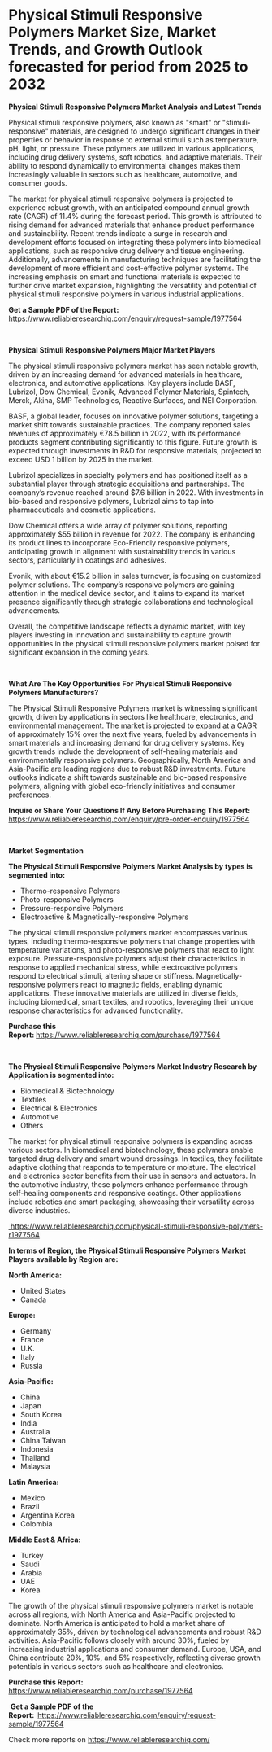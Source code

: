 <p><h1>Physical Stimuli Responsive Polymers Market Size, Market Trends, and Growth Outlook forecasted for period from 2025 to 2032</h1></p><p><strong>Physical Stimuli Responsive Polymers Market Analysis and Latest Trends</strong></p>
<p><p>Physical stimuli responsive polymers, also known as "smart" or "stimuli-responsive" materials, are designed to undergo significant changes in their properties or behavior in response to external stimuli such as temperature, pH, light, or pressure. These polymers are utilized in various applications, including drug delivery systems, soft robotics, and adaptive materials. Their ability to respond dynamically to environmental changes makes them increasingly valuable in sectors such as healthcare, automotive, and consumer goods.</p><p>The market for physical stimuli responsive polymers is projected to experience robust growth, with an anticipated compound annual growth rate (CAGR) of 11.4% during the forecast period. This growth is attributed to rising demand for advanced materials that enhance product performance and sustainability. Recent trends indicate a surge in research and development efforts focused on integrating these polymers into biomedical applications, such as responsive drug delivery and tissue engineering. Additionally, advancements in manufacturing techniques are facilitating the development of more efficient and cost-effective polymer systems. The increasing emphasis on smart and functional materials is expected to further drive market expansion, highlighting the versatility and potential of physical stimuli responsive polymers in various industrial applications.</p></p>
<p><strong>Get a Sample PDF of the Report:&nbsp;</strong> <a href="https://www.reliableresearchiq.com/enquiry/request-sample/1977564?utm_campaign=1834&utm_medium=2&utm_source=Github&utm_content=ia&utm_term=04022025&utm_id=physical-stimuli-responsive-polymers">https://www.reliableresearchiq.com/enquiry/request-sample/1977564</a></p>
<p>&nbsp;</p>
<p><strong>Physical Stimuli Responsive Polymers Major Market Players</strong></p>
<p><p>The physical stimuli responsive polymers market has seen notable growth, driven by an increasing demand for advanced materials in healthcare, electronics, and automotive applications. Key players include BASF, Lubrizol, Dow Chemical, Evonik, Advanced Polymer Materials, Spintech, Merck, Akina, SMP Technologies, Reactive Surfaces, and NEI Corporation.</p><p>BASF, a global leader, focuses on innovative polymer solutions, targeting a market shift towards sustainable practices. The company reported sales revenues of approximately €78.5 billion in 2022, with its performance products segment contributing significantly to this figure. Future growth is expected through investments in R&D for responsive materials, projected to exceed USD 1 billion by 2025 in the market.</p><p>Lubrizol specializes in specialty polymers and has positioned itself as a substantial player through strategic acquisitions and partnerships. The company’s revenue reached around $7.6 billion in 2022. With investments in bio-based and responsive polymers, Lubrizol aims to tap into pharmaceuticals and cosmetic applications.</p><p>Dow Chemical offers a wide array of polymer solutions, reporting approximately $55 billion in revenue for 2022. The company is enhancing its product lines to incorporate Eco-Friendly responsive polymers, anticipating growth in alignment with sustainability trends in various sectors, particularly in coatings and adhesives.</p><p>Evonik, with about €15.2 billion in sales turnover, is focusing on customized polymer solutions. The company’s responsive polymers are gaining attention in the medical device sector, and it aims to expand its market presence significantly through strategic collaborations and technological advancements.</p><p>Overall, the competitive landscape reflects a dynamic market, with key players investing in innovation and sustainability to capture growth opportunities in the physical stimuli responsive polymers market poised for significant expansion in the coming years.</p></p>
<p>&nbsp;</p>
<p><strong>What Are The Key Opportunities For Physical Stimuli Responsive Polymers Manufacturers?</strong></p>
<p><p>The Physical Stimuli Responsive Polymers market is witnessing significant growth, driven by applications in sectors like healthcare, electronics, and environmental management. The market is projected to expand at a CAGR of approximately 15% over the next five years, fueled by advancements in smart materials and increasing demand for drug delivery systems. Key growth trends include the development of self-healing materials and environmentally responsive polymers. Geographically, North America and Asia-Pacific are leading regions due to robust R&D investments. Future outlooks indicate a shift towards sustainable and bio-based responsive polymers, aligning with global eco-friendly initiatives and consumer preferences.</p></p>
<p><strong>Inquire or Share Your Questions If Any Before Purchasing This Report:</strong> <a href="https://www.reliableresearchiq.com/enquiry/pre-order-enquiry/1977564?utm_campaign=1834&utm_medium=2&utm_source=Github&utm_content=ia&utm_term=04022025&utm_id=physical-stimuli-responsive-polymers">https://www.reliableresearchiq.com/enquiry/pre-order-enquiry/1977564</a></p>
<p>&nbsp;</p>
<p><strong>Market Segmentation</strong></p>
<p><strong>The Physical Stimuli Responsive Polymers Market Analysis by types is segmented into:</strong></p>
<p><ul><li>Thermo-responsive Polymers</li><li>Photo-responsive Polymers</li><li>Pressure-responsive Polymers</li><li>Electroactive & Magnetically-responsive Polymers</li></ul></p>
<p><p>The physical stimuli responsive polymers market encompasses various types, including thermo-responsive polymers that change properties with temperature variations, and photo-responsive polymers that react to light exposure. Pressure-responsive polymers adjust their characteristics in response to applied mechanical stress, while electroactive polymers respond to electrical stimuli, altering shape or stiffness. Magnetically-responsive polymers react to magnetic fields, enabling dynamic applications. These innovative materials are utilized in diverse fields, including biomedical, smart textiles, and robotics, leveraging their unique response characteristics for advanced functionality.</p></p>
<p><strong>Purchase this Report:&nbsp;</strong><a href="https://www.reliableresearchiq.com/purchase/1977564?utm_campaign=1834&utm_medium=2&utm_source=Github&utm_content=ia&utm_term=04022025&utm_id=physical-stimuli-responsive-polymers">https://www.reliableresearchiq.com/purchase/1977564</a></p>
<p>&nbsp;</p>
<p><strong>The Physical Stimuli Responsive Polymers Market Industry Research by Application is segmented into:</strong></p>
<p><ul><li>Biomedical & Biotechnology</li><li>Textiles</li><li>Electrical & Electronics</li><li>Automotive</li><li>Others</li></ul></p>
<p><p>The market for physical stimuli responsive polymers is expanding across various sectors. In biomedical and biotechnology, these polymers enable targeted drug delivery and smart wound dressings. In textiles, they facilitate adaptive clothing that responds to temperature or moisture. The electrical and electronics sector benefits from their use in sensors and actuators. In the automotive industry, these polymers enhance performance through self-healing components and responsive coatings. Other applications include robotics and smart packaging, showcasing their versatility across diverse industries.</p></p>
<p><a href="https://www.reliableresearchiq.com/physical-stimuli-responsive-polymers-r1977564?utm_campaign=1834&utm_medium=2&utm_source=Github&utm_content=ia&utm_term=04022025&utm_id=physical-stimuli-responsive-polymers">&nbsp;https://www.reliableresearchiq.com/physical-stimuli-responsive-polymers-r1977564</a></p>
<p><strong>In terms of Region, the Physical Stimuli Responsive Polymers Market Players available by Region are:</strong></p>
<p>
    <p> <strong> North America: </strong>
        <ul>
            <li>United States</li>
            <li>Canada</li>
        </ul>
        </p> 
    <p> <strong> Europe: </strong>
        <ul>
            <li>Germany</li>
            <li>France</li>
            <li>U.K.</li>
            <li>Italy</li>
            <li>Russia</li>
        </ul>
        </p> 
    <p> <strong> Asia-Pacific: </strong>
        <ul>
            <li>China</li>
            <li>Japan</li>
            <li>South Korea</li>
            <li>India</li>
            <li>Australia</li>
            <li>China Taiwan</li>
            <li>Indonesia</li>
            <li>Thailand</li>
            <li>Malaysia</li>
        </ul>
        </p> 
    <p> <strong> Latin America: </strong>
        <ul>
            <li>Mexico</li>
            <li>Brazil</li>
            <li>Argentina Korea</li>
            <li>Colombia</li>
        </ul>
        </p> 
    <p> <strong> Middle East & Africa: </strong>
        <ul>
            <li>Turkey</li>
            <li>Saudi</li>
            <li>Arabia</li>
            <li>UAE</li>
            <li>Korea</li>
        </ul>
    </p>
    </p>
<p><p>The growth of the physical stimuli responsive polymers market is notable across all regions, with North America and Asia-Pacific projected to dominate. North America is anticipated to hold a market share of approximately 35%, driven by technological advancements and robust R&D activities. Asia-Pacific follows closely with around 30%, fueled by increasing industrial applications and consumer demand. Europe, USA, and China contribute 20%, 10%, and 5% respectively, reflecting diverse growth potentials in various sectors such as healthcare and electronics.</p></p>
<p><strong>Purchase this Report: </strong><a href="https://www.reliableresearchiq.com/purchase/1977564?utm_campaign=1834&utm_medium=2&utm_source=Github&utm_content=ia&utm_term=04022025&utm_id=physical-stimuli-responsive-polymers">https://www.reliableresearchiq.com/purchase/1977564</a></p>
<p>&nbsp;<strong>Get a Sample PDF of the Report:&nbsp;&nbsp;</strong><a href="https://www.reliableresearchiq.com/enquiry/request-sample/1977564?utm_campaign=1834&utm_medium=2&utm_source=Github&utm_content=ia&utm_term=04022025&utm_id=physical-stimuli-responsive-polymers">https://www.reliableresearchiq.com/enquiry/request-sample/1977564</a></p>
<p><strong></strong></p>
<p>Check more reports on <a href="https://www.reliableresearchiq.com/?utm_campaign=1834&utm_medium=2&utm_source=Github&utm_content=ia&utm_term=04022025&utm_id=physical-stimuli-responsive-polymers">https://www.reliableresearchiq.com/</a></p>